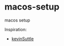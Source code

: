 # macos-setup
macos setup

Inspiration:
* [kevinSuttle](https://github.com/kevinSuttle/macOS-Defaults)
